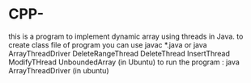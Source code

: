 # CPP-
this is a program to implement dynamic array using threads in Java.
to create class file of  program you can use  javac  *.java or 
java ArrayThreadDriver DeleteRangeThread DeleteThread InsertThread ModifyTHread UnboundedArray (in Ubuntu)
to run the program :
java  ArrayThreadDriver (in ubuntu)

